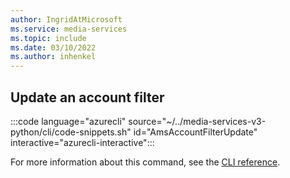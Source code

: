 ```yaml
---
author: IngridAtMicrosoft
ms.service: media-services 
ms.topic: include
ms.date: 03/10/2022
ms.author: inhenkel
---
```


## Update an account filter

:::code language="azurecli" source="~/../media-services-v3-python/cli/code-snippets.sh" id="AmsAccountFilterUpdate" interactive="azurecli-interactive":::

For more information about this command, see the [CLI reference](/cli/azure/ams/account-filter?view=azure-cli-latest#az-ams-account-filter-update).
